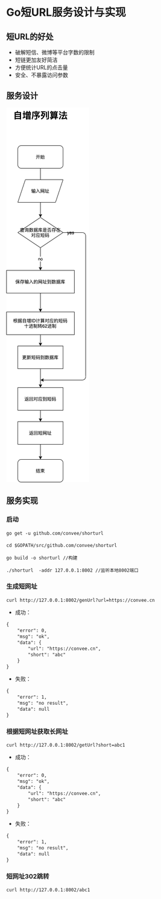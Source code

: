 # Go短URL服务设计与实现

## 短URL的好处
* 破解短信、微博等平台字数的限制
* 短链更加友好简洁
* 方便统计URL的点击量
* 安全、不暴露访问参数

## 服务设计
![](./shorturl.png)

## 服务实现
### 启动
```
go get -u github.com/convee/shorturl

cd $GOPATH/src/github.com/convee/shorturl

go build -o shorturl //构建

./shorturl  -addr 127.0.0.1:8002 //监听本地8002端口

```
### 生成短网址

```
curl http://127.0.0.1:8002/genUrl?url=https://convee.cn

```

- 成功：
```
{
    "error": 0,
    "msg": "ok",
    "data": {
        "url": "https://convee.cn",
        "short": "abc"
    }
}
```
- 失败：
```
{
    "error": 1,
    "msg": "no result",
    "data": null
}
```


### 根据短网址获取长网址

```
curl http://127.0.0.1:8002/getUrl?short=abc1

```

- 成功：
```
{
    "error": 0,
    "msg": "ok",
    "data": {
        "url": "https://convee.cn",
        "short": "abc"
    }
}
```
- 失败：
```
{
    "error": 1,
    "msg": "no result",
    "data": null
}
```

### 短网址302跳转
```
curl http://127.0.0.1:8002/abc1 

```
